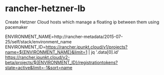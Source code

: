 # rancher-hetzner-lb
Create Hetzner Cloud hosts which manage a floating ip between them using pacemaker

ENVIRONMENT_NAME=http://rancher-metadata/2015-07-25/self/stack/environment_name
ENVIRONMENT_ID=https://rancher.ipunkt.cloud/v1/projects?name=${ENVIRONMENT_NAME}&limit=1 | jq '.data[0].id'
https://rancher.ipunkt.cloud/v2-beta/projects/${ENVIRONMENT_ID}/registrationtokens?state=active&limit=-1&sort=name
